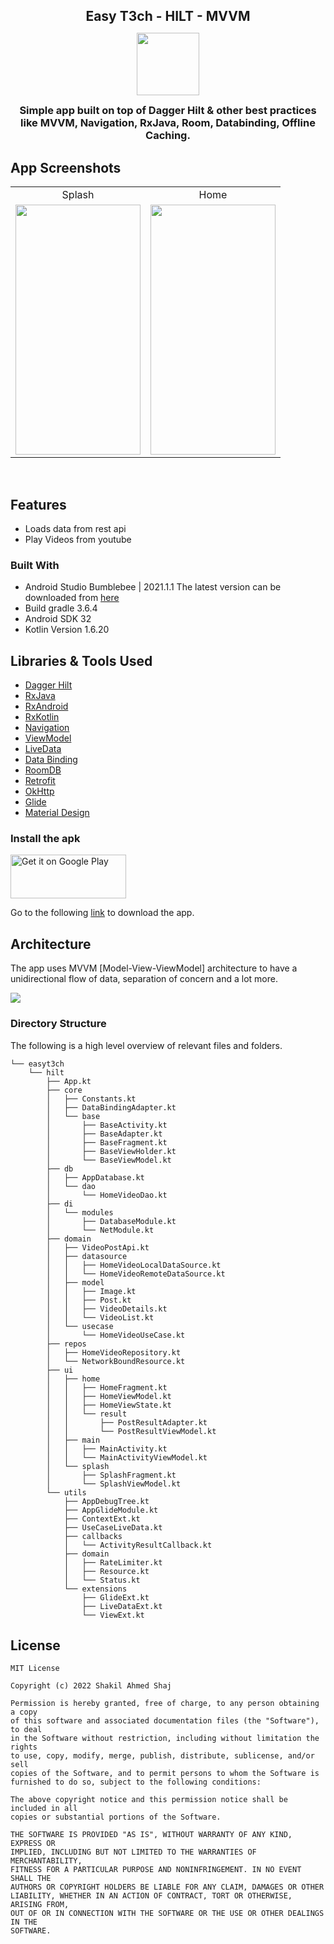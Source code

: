 <h2 style="margin-bottom: 0;" align="center">Easy T3ch - HILT - MVVM</h2>

<p align="center">
<img src="https://user-images.githubusercontent.com/15268903/166077463-ee3084ca-92a6-445d-937b-0b5d9cfd6b91.png" height="100" width="100">
<h3 style="margin-top: 0;" align="center">Simple app built on top of Dagger Hilt & other best practices like MVVM, Navigation, RxJava, Room, Databinding, Offline Caching.</h3>
</p>
	
## App Screenshots
<table>
  <tr>
     <td align="center">Splash</td>
     <td align="center">Home</td>
  </tr>
  <tr>
    <td valign="top"><img src="https://user-images.githubusercontent.com/15268903/166077758-c295f0d8-b2be-4a7c-96c1-5d44c5942358.png" height="400" width="200"></td>
    <td valign="top"><img src="https://user-images.githubusercontent.com/15268903/166077349-3e552224-86b2-4f57-82b8-a4f71bb6ae6e.png" height="400" width="200"></td>
  </tr>
 </table>
 <br>


## Features

* Loads data from rest api
* Play Videos from youtube

### Built With

* Android Studio Bumblebee | 2021.1.1 The latest version can be downloaded from [here](https://developer.android.com/studio/)
* Build gradle 3.6.4
* Android SDK 32
* Kotlin Version 1.6.20

## Libraries  & Tools Used

- [Dagger Hilt](https://dagger.dev/hilt/)
- [RxJava](https://github.com/ReactiveX/RxJava)   
- [RxAndroid](https://github.com/ReactiveX/RxAndroid)   
- [RxKotlin](https://github.com/ReactiveX/RxKotlin)    
- [Navigation](https://developer.android.com/topic/libraries/architecture/navigation/)   
- [ViewModel](https://developer.android.com/topic/libraries/architecture/viewmodel)   
- [LiveData](https://developer.android.com/topic/libraries/architecture/livedata)   
- [Data Binding](https://developer.android.com/topic/libraries/data-binding)   
- [RoomDB](https://developer.android.com/topic/libraries/architecture/room)   
- [Retrofit](https://square.github.io/retrofit/)   
- [OkHttp](https://github.com/square/okhttp)   
- [Glide](https://github.com/bumptech/glide)   
- [Material Design](https://material.io/develop/android/docs/getting-started/)  

### Install the apk

<a href="https://static.shaj.dev/apks/EasyT3ch-Dagger2.apk"><img alt="Get it on Google Play" src="https://play.google.com/intl/en_us/badges/images/generic/en_badge_web_generic.png" width="185" height="70"/></a>

Go to the following [link](https://static.shaj.dev/apks/EasyT3ch-Dagger2.apk) to download the app.


## Architecture
The app uses MVVM [Model-View-ViewModel] architecture to have a unidirectional flow of data, separation of concern and a lot more.

<img src="https://user-images.githubusercontent.com/15268903/166078769-ea0920be-322c-4ff6-9c9f-1b78f899c580.png">

### Directory Structure

The following is a high level overview of relevant files and folders.

```
└── easyt3ch
    └── hilt
        ├── App.kt
        ├── core
        │   ├── Constants.kt
        │   ├── DataBindingAdapter.kt
        │   └── base
        │       ├── BaseActivity.kt
        │       ├── BaseAdapter.kt
        │       ├── BaseFragment.kt
        │       ├── BaseViewHolder.kt
        │       └── BaseViewModel.kt
        ├── db
        │   ├── AppDatabase.kt
        │   └── dao
        │       └── HomeVideoDao.kt
        ├── di
        │   └── modules
        │       ├── DatabaseModule.kt
        │       └── NetModule.kt
        ├── domain
        │   ├── VideoPostApi.kt
        │   ├── datasource
        │   │   ├── HomeVideoLocalDataSource.kt
        │   │   └── HomeVideoRemoteDataSource.kt
        │   ├── model
        │   │   ├── Image.kt
        │   │   ├── Post.kt
        │   │   ├── VideoDetails.kt
        │   │   └── VideoList.kt
        │   └── usecase
        │       └── HomeVideoUseCase.kt
        ├── repos
        │   ├── HomeVideoRepository.kt
        │   └── NetworkBoundResource.kt
        ├── ui
        │   ├── home
        │   │   ├── HomeFragment.kt
        │   │   ├── HomeViewModel.kt
        │   │   ├── HomeViewState.kt
        │   │   └── result
        │   │       ├── PostResultAdapter.kt
        │   │       └── PostResultViewModel.kt
        │   ├── main
        │   │   ├── MainActivity.kt
        │   │   └── MainActivityViewModel.kt
        │   └── splash
        │       ├── SplashFragment.kt
        │       └── SplashViewModel.kt
        └── utils
            ├── AppDebugTree.kt
            ├── AppGlideModule.kt
            ├── ContextExt.kt
            ├── UseCaseLiveData.kt
            ├── callbacks
            │   └── ActivityResultCallback.kt
            ├── domain
            │   ├── RateLimiter.kt
            │   ├── Resource.kt
            │   └── Status.kt
            └── extensions
                ├── GlideExt.kt
                ├── LiveDataExt.kt
                └── ViewExt.kt
```

## License
```
MIT License

Copyright (c) 2022 Shakil Ahmed Shaj

Permission is hereby granted, free of charge, to any person obtaining a copy
of this software and associated documentation files (the "Software"), to deal
in the Software without restriction, including without limitation the rights
to use, copy, modify, merge, publish, distribute, sublicense, and/or sell
copies of the Software, and to permit persons to whom the Software is
furnished to do so, subject to the following conditions:

The above copyright notice and this permission notice shall be included in all
copies or substantial portions of the Software.

THE SOFTWARE IS PROVIDED "AS IS", WITHOUT WARRANTY OF ANY KIND, EXPRESS OR
IMPLIED, INCLUDING BUT NOT LIMITED TO THE WARRANTIES OF MERCHANTABILITY,
FITNESS FOR A PARTICULAR PURPOSE AND NONINFRINGEMENT. IN NO EVENT SHALL THE
AUTHORS OR COPYRIGHT HOLDERS BE LIABLE FOR ANY CLAIM, DAMAGES OR OTHER
LIABILITY, WHETHER IN AN ACTION OF CONTRACT, TORT OR OTHERWISE, ARISING FROM,
OUT OF OR IN CONNECTION WITH THE SOFTWARE OR THE USE OR OTHER DEALINGS IN THE
SOFTWARE.
```
